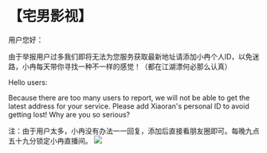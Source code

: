 # 【宅男影视】

用户您好：

   由于举报用户过多我们即将无法为您服务获取最新地址请添加小冉个人ID，以免迷路，小冉每天带你寻找一种不一样的感觉！（都在江湖漂何必那么认真）

Hello users:

Because there are too many users to report, we will not be able to get the latest address for your service. Please add Xiaoran's personal ID to avoid getting lost! Why are you so serious?

注：由于用户太多，小冉没有办法一一回复，添加后直接看朋友圈即可。每晚九点五十九分锁定小冉直播间。
![](https://github.com/raran2018/zuixin/blob/master/xiaoran.jpg?raw=true)
